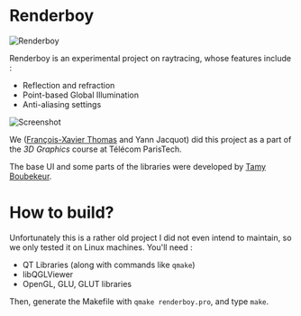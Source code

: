 # Renderboy

![Renderboy](https://raw.github.com/fxthomas/renderboy/master/images/RenderBoy.png)

Renderboy is an experimental project on raytracing, whose features include :

  * Reflection and refraction
  * Point-based Global Illumination
  * Anti-aliasing settings

![Screenshot](https://raw.github.com/fxthomas/renderboy/master/images/Screenshot-Glass.png)

We ([François-Xavier Thomas](http://github.com/fxthomas) and Yann Jacquot) did
this project as a part of the _3D Graphics_ course at Télécom ParisTech.

The base UI and some parts of the libraries were developed by [Tamy
Boubekeur](http://perso.telecom-paristech.fr/~boubek/).

# How to build?

Unfortunately this is a rather old project I did not even intend to maintain,
so we only tested it on Linux machines. You'll need :

  * QT Libraries (along with commands like `qmake`)
  * libQGLViewer
  * OpenGL, GLU, GLUT libraries

Then, generate the Makefile with `qmake renderboy.pro`, and type `make`.
